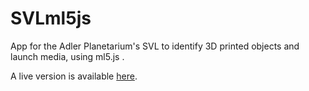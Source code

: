 # SVLml5js
App for the Adler Planetarium's SVL to identify 3D printed objects and launch media, using ml5.js .

A live version is available [here](https://ageller.github.io/SVLml5js/).
